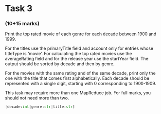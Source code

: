 # Task 3
### (10+15 marks)
Print the top rated movie of each genre for each decade between 1900 and 1999.

For the titles use the primaryTitle field and account only for entries whose titleType is ‘movie’. 
For calculating the top rated movies use the averageRating field and for the release year use the startYear field.
The output should be sorted by decade and then by genre.

For the movies with the same rating and of the same decade, print only the one with the title that comes first alphabetically.
Each decade should be represented with a single digit, starting with 0 corresponding to 1900-1909.

This task may require more than one MapReduce job. For full marks, you should not need more than two.

```python
[decade:int|genre:str|title:str]
```
